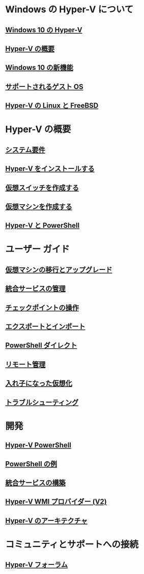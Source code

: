 # Windows の Hyper-V について

## [Windows 10 の Hyper-V](./windows_welcome.md)

## [Hyper-V の概要](./about/hyperv_on_windows.md)

## [Windows 10 の新機能](./about/whats_new.md)

## [サポートされるゲスト OS](about/supported_guest_os.md)

## [Hyper-V の Linux と FreeBSD](https://technet.microsoft.com/library/dn531030.aspx)

# Hyper-V の概要

## [システム要件](quick_start/walkthrough_compatibility.md)

## [Hyper-V をインストールする](quick_start/walkthrough_install.md)

## [仮想スイッチを作成する](quick_start/walkthrough_virtual_switch.md)

## [仮想マシンを作成する](quick_start/walkthrough_create_vm.md)

## [Hyper-V と PowerShell](quick_start/walkthrough_powershell.md)

# ユーザー ガイド

## [仮想マシンの移行とアップグレード](user_guide/migrating_vms.md)

## [統合サービスの管理](user_guide/managing_ics.md)

## [チェックポイントの操作](user_guide/checkpoints.md)

## [エクスポートとインポート](user_guide/export_import.md)

## [PowerShell ダイレクト](user_guide/vmsession.md)

## [リモート管理](user_guide/remote_host_management.md)

## [入れ子になった仮想化](user_guide/nesting.md)

## [トラブルシューティング](user_guide/troubleshooting.md)

# 開発

## [Hyper-V PowerShell](https://technet.microsoft.com/library/hh848559.aspx)

## [PowerShell の例](develop/powershell_snippets.md)

## [統合サービスの構築](develop/make_mgmt_service.md)

## [Hyper-V WMI プロバイダー (V2)](https://msdn.microsoft.com/library/hh850319.aspx)

## [Hyper-V のアーキテクチャ](https://msdn.microsoft.com/en-us/library/cc768520(v=bts.10).aspx)

# コミュニティとサポートへの接続

## [Hyper-V フォーラム](https://social.technet.microsoft.com/Forums/windowsserver/en-US/home?forum=winserverhyperv)


<!--HONumber=Feb16_HO1-->
